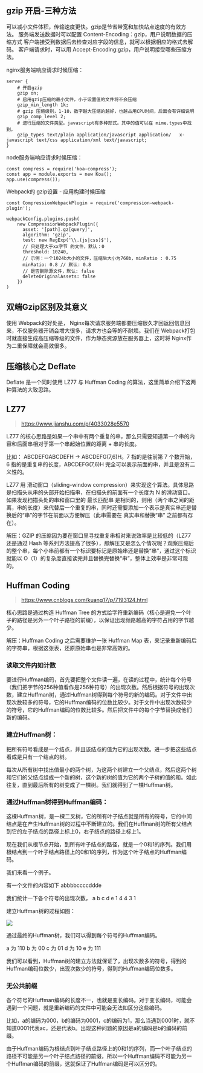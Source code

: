 ## gzip 开启-三种方法
可以减小文件体积，传输速度更快。gzip是节省带宽和加快站点速度的有效方法。
服务端发送数据时可以配置 Content-Encoding：gzip，用户说明数据的压缩方式
客户端接受到数据后去检查对应字段的信息，就可以根据相应的格式去解码。
客户端请求时，可以用 Accept-Encoding:gzip，用户说明接受哪些压缩方法。

nginx服务端响应请求时候压缩：
```
server {
    # 开启gzip
    gzip on;
    # 启用gzip压缩的最小文件，小于设置值的文件将不会压缩
    gzip_min_length 1k;
    # gzip 压缩级别，1-10，数字越大压缩的越好，也越占用CPU时间，后面会有详细说明
    gzip_comp_level 2;
    # 进行压缩的文件类型。javascript有多种形式。其中的值可以在 mime.types中找到。
    gzip_types text/plain application/javascript application/   x-javascript text/css application/xml text/javascript;
}
```

node服务端响应请求时候压缩：

```
const compress = require('koa-compress');
const app = module.exports = new Koa();
app.use(compress());
```

Webpack的 gzip设置 - 应用构建时候压缩
```
const CompressionWebpackPlugin = require('compression-webpack-plugin');

webpackConfig.plugins.push(
    new CompressionWebpackPlugin({
      asset: '[path].gz[query]',
      algorithm: 'gzip',
      test: new RegExp('\\.(js|css)$'),
      // 只处理大于xx字节 的文件，默认：0
      threshold: 10240,
      // 示例：一个1024b大小的文件，压缩后大小为768b，minRatio : 0.75
      minRatio: 0.8 // 默认: 0.8
      // 是否删除源文件，默认: false
      deleteOriginalAssets: false
    })
)

```

## 双端Gzip区别及其意义

使用 Webpack的好处是， Nginx每次请求服务端都要压缩很久才回返回信息回来，不仅服务器开销会增大很多，请求方也会等的不耐烦。我们在 Webpack打包时就直接生成高压缩等级的文件，作为静态资源放在服务器上，这时将 Nginx作为二重保障就会高效很多。

## 压缩核心之 Deflate

Deflate 是一个同时使用 LZ77 与 Huffman Coding 的算法，这里简单介绍下这两种算法的大致思路。


## LZ77
>https://www.jianshu.com/p/4033028e5570

LZ77 的核心思路是如果一个串中有两个重复的串，那么只需要知道第一个串的内容和后面串相对于第一个串起始位置的距离 + 串的长度。

比如： ABCDEFGABCDEFH → ABCDEFG(7,6)H。7 指的是往前第 7 个数开始，6 指的是重复串的长度，ABCDEFG(7,6)H 完全可以表示前面的串，并且是没有二义性的。

LZ77 用 滑动窗口（sliding-window compression）来实现这个算法。具体思路是扫描头从串的头部开始扫描串，在扫描头的前面有一个长度为 N 的滑动窗口。如果发现扫描头处的串和窗口里的 最长匹配串 是相同的，则用（两个串之间的距离，串的长度）来代替后一个重复的串，同时还需要添加一个表示是真实串还是替换后的“串”的字节在前面以方便解压（此串需要在 真实串和替换“串” 之前都有存在）。

解压：GZIP 的压缩因为要在窗口里寻找重复串相对来说效率是比较低的（LZ77 还是通过 Hash 等系列方法提高了很多），那解压又是怎么个情况呢？观察压缩后的整个串，每个小串前都有一个标识要标记是原始串还是替换“串”，通过这个标识就能以 O（1）的复杂度直接读完并且替换完替换“串”，整体上效率是非常可观的。

## Huffman Coding
>https://www.cnblogs.com/kuang17/p/7193124.html

核心思路是通过构造 Huffman Tree 的方式给字符重新编码（核心是避免一个叶子的路径是另外一个叶子路径的前缀），以保证出现频路越高的字符占用的字节越少。

解压：Huffman Coding 之后需要维护一张 Huffman Map 表，来记录重新编码后的字符串，根据这张表，还原原始串也是非常高效的。


### 读取文件内如计数

要进行Huffman编码，首先要把整个文件读一遍，在读的过程中，统计每个符号（我们把字节的256种值看作是256种符号）的出现次数。然后根据符号的出现次数，建立Huffman树，通过Huffman树得到每个符号的新的编码。对于文件中出现次数较多的符号，它的Huffman编码的位数比较少。对于文件中出现次数较少的符号，它的Huffman编码的位数比较多。然后把文件中的每个字节替换成他们新的编码。


### 建立Huffman树：

把所有符号看成是一个结点，并且该结点的值为它的出现次数。进一步把这些结点看成是只有一个结点的树。

每次从所有树中找出值最小的两个树，为这两个树建立一个父结点，然后这两个树和它们的父结点组成一个新的树，这个新的树的值为它的两个子树的值的和。如此往复，直到最后所有的树变成了一棵树。我们就得到了一棵Huffman树。


### 通过Huffman树得到Huffman编码：

这棵Huffman树，是一棵二叉树，它的所有叶子结点就是所有的符号，它的中间结点是在产生Huffman树的过程中不断建立的。我们在Huffman树的所有父结点到它的左子结点的路径上标上0，右子结点的路径上标上1。

现在我们从根节点开始，到所有叶子结点的路径，就是一个0和1的序列。我们用根结点到一个叶子结点路径上的0和1的序列，作为这个叶子结点的Huffman编码。

我们来看一个例子。

有一个文件的内容如下
abbbbccccddde

我们统计一下各个符号的出现次数，
a b c d e
1 4 4 3 1

建立Huffman树的过程如图：

<img src="./img/哈夫曼树建立.jpg" />

通过最终的Huffman树，我们可以得到每个符号的Huffman编码。

a 为 110
b 为 00
c 为 01
d 为 10
e 为 111

我们可以看到，Huffman树的建立方法就保证了，出现次数多的符号，得到的Huffman编码位数少，出现次数少的符号，得到的Huffman编码位数多。

### 无公共前缀

各个符号的Huffman编码的长度不一，也就是变长编码。对于变长编码，可能会遇到一个问题，就是重新编码的文件中可能会无法如区分这些编码。

比如，a的编码为000，b的编码为0001，c的编码为1，那么当遇到0001时，就不知道0001代表ac，还是代表b。出现这种问题的原因是a的编码是b的编码的前缀。

由于Huffman编码为根结点到叶子结点路径上的0和1的序列，而一个叶子结点的路径不可能是另一个叶子结点路径的前缀，所以一个Huffman编码不可能为另一个Huffman编码的前缀，这就保证了Huffman编码是可以区分的。